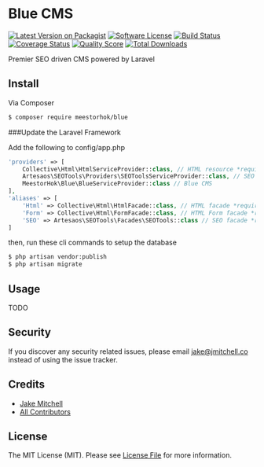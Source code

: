 # Blue CMS

[![Latest Version on Packagist][ico-version]][link-packagist]
[![Software License][ico-license]](LICENSE.md)
[![Build Status][ico-travis]][link-travis]
[![Coverage Status][ico-scrutinizer]][link-scrutinizer]
[![Quality Score][ico-code-quality]][link-code-quality]
[![Total Downloads][ico-downloads]][link-downloads]

Premier SEO driven CMS powered by Laravel

## Install

Via Composer

``` bash
$ composer require meestorhok/blue
```

###Update the Laravel Framework

Add the following to config/app.php

``` php
'providers' => [
    Collective\Html\HtmlServiceProvider::class, // HTML resource *required
    Artesaos\SEOTools\Providers\SEOToolsServiceProvider::class, // SEO resource *required
    MeestorHok\Blue\BlueServiceProvider::class // Blue CMS
],
'aliases' => [
    'Html' => Collective\Html\HtmlFacade::class, // HTML facade *required
    'Form' => Collective\Html\FormFacade::class, // HTML Form facade *required
    'SEO' => Artesaos\SEOTools\Facades\SEOTools::class // SEO facade *required
]
```

then, run these cli commands to setup the database

``` bash
$ php artisan vendor:publish
$ php artisan migrate
```

## Usage

TODO


## Security

If you discover any security related issues, please email jake@jmitchell.co instead of using the issue tracker.

## Credits

- [Jake Mitchell][link-author]
- [All Contributors][link-contributors]

## License

The MIT License (MIT). Please see [License File](LICENSE.md) for more information.

[ico-version]: https://img.shields.io/packagist/v/meestorhok/blue.svg?style=flat-square
[ico-license]: https://img.shields.io/badge/license-MIT-brightgreen.svg?style=flat-square
[ico-travis]: https://img.shields.io/travis/meestorhok/blue/master.svg?style=flat-square
[ico-scrutinizer]: https://img.shields.io/scrutinizer/coverage/g/meestorhok/blue.svg?style=flat-square
[ico-code-quality]: https://img.shields.io/scrutinizer/g/meestorhok/blue.svg?style=flat-square
[ico-downloads]: https://img.shields.io/packagist/dt/meestorhok/blue.svg?style=flat-square

[link-packagist]: https://packagist.org/packages/meestorhok/blue
[link-travis]: https://travis-ci.org/meestorhok/blue
[link-scrutinizer]: https://scrutinizer-ci.com/g/meestorhok/blue/code-structure
[link-code-quality]: https://scrutinizer-ci.com/g/meestorhok/blue
[link-downloads]: https://packagist.org/packages/meestorhok/blue
[link-author]: https://github.com/MeestorHok
[link-contributors]: ../../contributors
